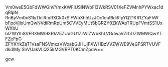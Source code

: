 Vm0weE5GbFdWWGhVYmxKWFlUSlNWbFl3WkRSV01XeFZVMnhPYWxac1dqRlpN
RnByVm0xS1IyTkliRmRXCk0xSlFWbXhhUzJOc1duRldiRlpYQ21KR1ZYaFhW
bFpoVjIxUmQwNVdiRmRpUm5CVVEyMUtSbGRZY0ZkWApTRUpFVmtSS1UxWXhU
blZWYlhSVFRXMW9XRkV5ZUdGU1ZrWlZWbXhLVGdwaVZrbDZWMWQwYTFZeFpG
ZFYKYkZaT1VsaFNSVmxzVWxabGJHUjFXWHBzVVZWWE9VeGFSRTVUVFdkdlMy
SnVUakVLQ25kMGVRPT0KCmZpdw==

gcw